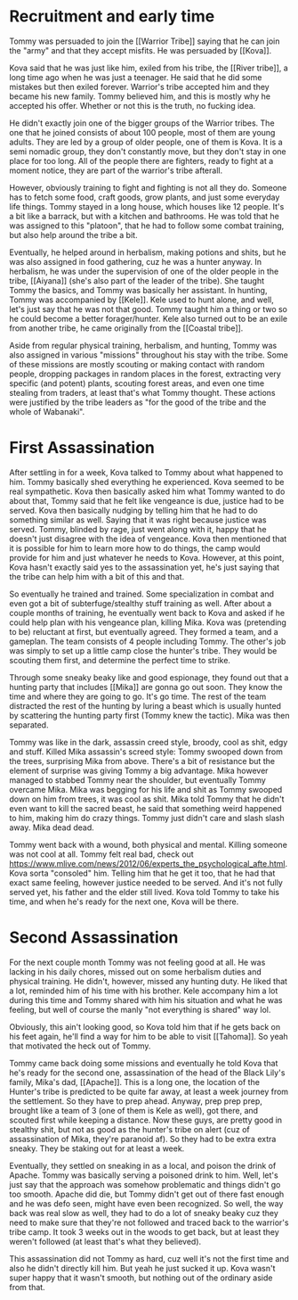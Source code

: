 # Recruitment and early time
Tommy was persuaded to join the [[Warrior Tribe]] saying that he can join the "army" and that they accept misfits. He was persuaded by [[Kova]]. 

Kova said that he was just like him, exiled from his tribe, the [[River tribe]], a long time ago when he was just a teenager. He said that he did some mistakes but then exiled forever. Warrior's tribe accepted him and they became his new family. Tommy believed him, and this is mostly why he accepted his offer. Whether or not this is the truth, no fucking idea.

He didn't exactly join one of the bigger groups of the Warrior tribes. The one that he joined consists of about 100 people, most of them are young adults. They are led by a group of older people, one of them is Kova. It is a semi nomadic group, they don't constantly move, but they don't stay in one place for too long. All of the people there are fighters, ready to fight at a moment notice, they are part of the warrior's tribe afterall. 

However, obviously training to fight and fighting is not all they do. Someone has to fetch some food, craft goods, grow plants, and just some everyday life things. Tommy stayed in a long house, which houses like 12 people. It's a bit like a barrack, but with a kitchen and bathrooms. He was told that he was assigned to this "platoon", that he had to follow some combat training, but also help around the tribe a bit.

Eventually, he helped around in herbalism, making potions and shits, but he was also assigned in food gathering, cuz he was a hunter anyway. In herbalism, he was under the supervision of one of the older people in the tribe, [[Aiyana]] (she's also part of the leader of the tribe). She taught Tommy the basics, and Tommy was basically her assistant. In hunting, Tommy was accompanied by [[Kele]]. Kele used to hunt alone, and well, let's just say that he was not that good. Tommy taught him a thing or two so he could become a better forager/hunter. Kele also turned out to be an exile from another tribe, he came originally from the [[Coastal tribe]].

Aside from regular physical training, herbalism, and hunting, Tommy was also assigned in various "missions" throughout his stay with the tribe. Some of these missions are mostly scouting or making contact with random people, dropping packages in random places in the forest, extracting very specific (and potent) plants, scouting forest areas, and even one time stealing from traders, at least that's what Tommy thought. These actions were justified by the tribe leaders as "for the good of the tribe and the whole of Wabanaki".
# First Assassination

After settling in for a week, Kova talked to Tommy about what happened to him. Tommy basically shed everything he experienced. Kova seemed to be real sympathetic. Kova then basically asked him what Tommy wanted to do about that, Tommy said that he felt like vengeance is due, justice had to be served. Kova then basically nudging by telling him that he had to do something similar as well. Saying that it was right because justice was served. Tommy, blinded by rage, just went along with it, happy that he doesn't just disagree with the idea of vengeance. Kova then mentioned that it is possible for him to learn more how to do things, the camp would provide for him and just whatever he needs to Kova. However, at this point, Kova hasn't exactly said yes to the assassination yet, he's just saying that the tribe can help him with a bit of this and that.

So eventually he trained and trained. Some specialization in combat and even got a bit of subterfuge/stealthy stuff training as well. After about a couple months of training, he eventually went back to Kova and asked if he could help plan with his vengeance plan, killing Mika. Kova was (pretending to be) reluctant at first, but eventually agreed. They formed a team, and a gameplan. The team consists of 4 people including Tommy. The other's job was simply to set up a little camp close the hunter's tribe. They would be scouting them first, and determine the perfect time to strike.

Through some sneaky beaky like and good espionage, they found out that a hunting party that includes [[Mika]] are gonna go out soon. They know the time and where they are going to go. It's go time. The rest of the team distracted the rest of the hunting by luring a beast which is usually hunted by scattering the hunting party first (Tommy knew the tactic). Mika was then separated.

Tommy was like in the dark, assassin creed style, broody, cool as shit, edgy and stuff. Killed Mika assassin's screed style: Tommy swooped down from the trees, surprising Mika from above. There's a bit of resistance but the element of surprise was giving Tommy a big advantage. Mika however managed to stabbed Tommy near the shoulder, but eventually Tommy overcame Mika. Mika was begging for his life and shit as Tommy swooped down on him from trees, it was cool as shit. Mika told Tommy that he didn't even want to kill the sacred beast, he said that something weird happened to him, making him do crazy things. Tommy just didn't care and slash slash away. Mika dead dead.

Tommy went back with a wound, both physical and mental. Killing someone was not cool at all. Tommy felt real bad, check out https://www.mlive.com/news/2012/06/experts_the_psychological_afte.html. Kova sorta "consoled" him. Telling him that he get it too, that he had that exact same feeling, however justice needed to be served. And it's not fully served yet, his father and the elder still lived. Kova told Tommy to take his time, and when he's ready for the next one, Kova will be there.

# Second Assassination

For the next couple month Tommy was not feeling good at all. He was lacking in his daily chores, missed out on some herbalism duties and physical training. He didn't, however, missed any hunting duty. He liked that a lot, reminded him of his time with his brother. Kele accompany him a lot during this time and Tommy shared with him his situation and what he was feeling, but well of course the manly "not everything is shared" way lol.

Obviously, this ain't looking good, so Kova told him that if he gets back on his feet again, he'll find a way for him to be able to visit [[Tahoma]]. So yeah that motivated the heck out of Tommy.

Tommy came back doing some missions and eventually he told Kova that he's ready for the second one, assassination of the head of the Black Lily's family, Mika's dad, [[Apache]]. This is a long one, the location of the Hunter's tribe is predicted to be quite far away, at least a week journey from the settlement. So they have to prep ahead. Anyway, prep prep prep, brought like a team of 3 (one of them is Kele as well), got there, and scouted first while keeping a distance. Now these guys, are pretty good in stealthy shit, but not as good as the hunter's tribe on alert (cuz of assassination of Mika, they're paranoid af). So they had to be extra extra sneaky. They be staking out for at least a week.

Eventually, they settled on sneaking in as a local, and poison the drink of Apache. Tommy was basically serving a poisoned drink to him. Well, let's just say that the approach was somehow problematic and things didn't go too smooth. Apache did die, but Tommy didn't get out of there fast enough and he was defo seen, might have even been recognized. So well, the way back was real slow as well, they had to do a lot of sneaky beaky cuz they need to make sure that they're not followed and traced back to the warrior's tribe camp. It took 3 weeks out in the woods to get back, but at least they weren't followed (at least that's what they believed).

This assassination did not Tommy as hard, cuz well it's not the first time and also he didn't directly kill him. But yeah he just sucked it up. Kova wasn't super happy that it wasn't smooth, but nothing out of the ordinary aside from that.



